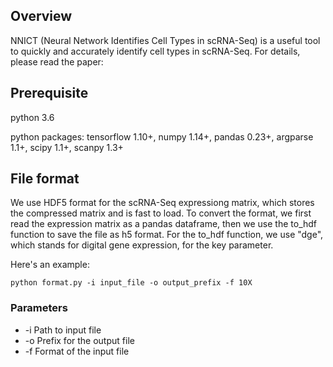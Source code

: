## Overview
NNICT (Neural Network Identifies Cell Types in scRNA-Seq) is a useful tool to quickly and accurately identify cell types in scRNA-Seq. For details, please read the paper:

## Prerequisite
python 3.6

python packages:
tensorflow 1.10+, numpy 1.14+, pandas 0.23+, argparse 1.1+, scipy 1.1+, scanpy 1.3+

## File format
We use HDF5 format for the scRNA-Seq expressiong matrix, which stores the compressed matrix and is fast to load. To convert the format, we first read the expression matrix as a pandas dataframe, then we use the to_hdf function to save the file as h5 format. For the to_hdf function, we use "dge", which stands for digital gene expression, for the key parameter.

Here's an example:
```
python format.py -i input_file -o output_prefix -f 10X
```
### Parameters
- -i  Path to input file
- -o  Prefix for the output file
- -f  Format of the input file
